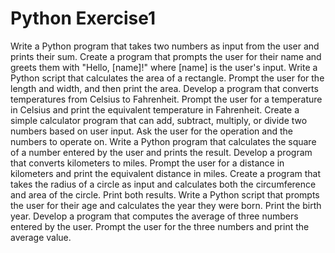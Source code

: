 # Python Exercise1

Write a Python program that takes two numbers as input from the user and prints their sum.
Create a program that prompts the user for their name and greets them with "Hello, [name]!" where [name] is the user's input.
Write a Python script that calculates the area of a rectangle. Prompt the user for the length and width, and then print the area.
Develop a program that converts temperatures from Celsius to Fahrenheit. Prompt the user for a temperature in Celsius and print the equivalent temperature in Fahrenheit.
Create a simple calculator program that can add, subtract, multiply, or divide two numbers based on user input. Ask the user for the operation and the numbers to operate on.
Write a Python program that calculates the square of a number entered by the user and prints the result.
Develop a program that converts kilometers to miles. Prompt the user for a distance in kilometers and print the equivalent distance in miles.
Create a program that takes the radius of a circle as input and calculates both the circumference and area of the circle. Print both results.
Write a Python script that prompts the user for their age and calculates the year they were born. Print the birth year.
Develop a program that computes the average of three numbers entered by the user. Prompt the user for the three numbers and print the average value.

